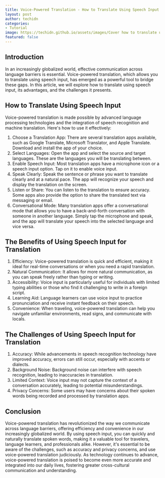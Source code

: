 ```yaml
---
title: Voice-Powered Translation - How to Translate Using Speech Input
layout: post
author: techidn
categories: 
- Tutorial
image: https://techidn.github.io/assets/images/Cover how to translate using voices.jpg
featured: false
---
```


## Introduction

In an increasingly globalized world, effective communication across language barriers is essential. Voice-powered translation, which allows you to translate using speech input, has emerged as a powerful tool to bridge these gaps. In this article, we will explore how to translate using speech input, its advantages, and the challenges it presents.

## How to Translate Using Speech Input

Voice-powered translation is made possible by advanced language processing technologies and the integration of speech recognition and machine translation. Here's how to use it effectively:

1. Choose a Translation App: There are several translation apps available, such as Google Translate, Microsoft Translator, and Apple Translate. Download and install the app of your choice.
2. Select Languages: Open the app and select the source and target languages. These are the languages you will be translating between.
3. Enable Speech Input: Most translation apps have a microphone icon or a speech input option. Tap on it to enable voice input.
4. Speak Clearly: Speak the sentence or phrase you want to translate clearly and at a natural pace. The app will recognize your speech and display the translation on the screen.
5. Listen or Share: You can listen to the translation to ensure accuracy. Some apps also provide the option to share the translated text via messaging or email.
6. Conversational Mode: Many translation apps offer a conversational mode that allows you to have a back-and-forth conversation with someone in another language. Simply tap the microphone and speak, and the app will translate your speech into the selected language and vice versa.

## The Benefits of Using Speech Input for Translation

1. Efficiency: Voice-powered translation is quick and efficient, making it ideal for real-time conversations or when you need a rapid translation.
2. Natural Communication: It allows for more natural communication, as you can speak freely rather than typing or writing.
3. Accessibility: Voice input is particularly useful for individuals with limited typing abilities or those who find it challenging to write in a foreign script.
4. Learning Aid: Language learners can use voice input to practice pronunciation and receive instant feedback on their speech.
5. Convenience: When traveling, voice-powered translation can help you navigate unfamiliar environments, read signs, and communicate with locals.

## The Challenges of Using Speech Input for Translation

1. Accuracy: While advancements in speech recognition technology have improved accuracy, errors can still occur, especially with accents or dialects.
2. Background Noise: Background noise can interfere with speech recognition, leading to inaccuracies in translation.
3. Limited Context: Voice input may not capture the context of a conversation accurately, leading to potential misunderstandings.
4. Privacy Concerns: Some users may have concerns about their spoken words being recorded and processed by translation apps.

## Conclusion

Voice-powered translation has revolutionized the way we communicate across language barriers, offering efficiency and convenience in our increasingly globalized world. By using speech input, you can quickly and naturally translate spoken words, making it a valuable tool for travelers, language learners, and professionals alike. However, it's essential to be aware of the challenges, such as accuracy and privacy concerns, and use voice-powered translation judiciously. As technology continues to advance, voice-powered translation is poised to become even more accurate and integrated into our daily lives, fostering greater cross-cultural communication and understanding.